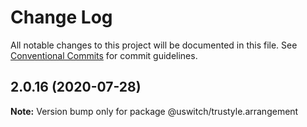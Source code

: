 # Change Log

All notable changes to this project will be documented in this file.
See [Conventional Commits](https://conventionalcommits.org) for commit guidelines.

## 2.0.16 (2020-07-28)

**Note:** Version bump only for package @uswitch/trustyle.arrangement
